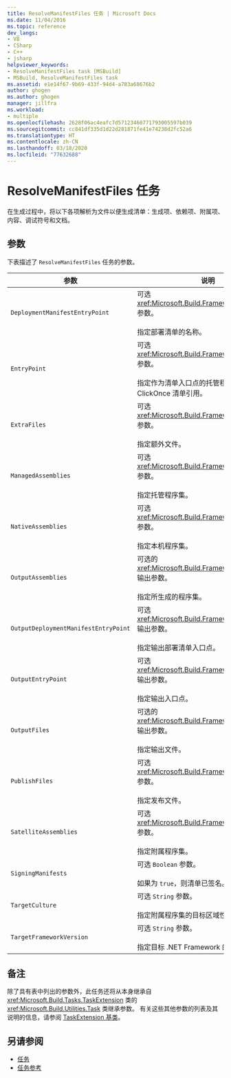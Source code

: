 ```yaml
---
title: ResolveManifestFiles 任务 | Microsoft Docs
ms.date: 11/04/2016
ms.topic: reference
dev_langs:
- VB
- CSharp
- C++
- jsharp
helpviewer_keywords:
- ResolveManifestFiles task [MSBuild]
- MSBuild, ResolveManifestFiles task
ms.assetid: e1e14f67-9b69-433f-94d4-a783a68676b2
author: ghogen
ms.author: ghogen
manager: jillfra
ms.workload:
- multiple
ms.openlocfilehash: 2628f06ac4eafc7d57123460771793005597b039
ms.sourcegitcommit: cc841df335d1d22d281871fe41e74238d2fc52a6
ms.translationtype: HT
ms.contentlocale: zh-CN
ms.lasthandoff: 03/18/2020
ms.locfileid: "77632688"
---
```

# <a name="resolvemanifestfiles-task"></a>ResolveManifestFiles 任务

在生成过程中，将以下各项解析为文件以便生成清单：生成项、依赖项、附属项、内容、调试符号和文档。

## <a name="parameters"></a>参数

 下表描述了 `ResolveManifestFiles` 任务的参数。

|参数|说明|
|---------------|-----------------|
|`DeploymentManifestEntryPoint`|可选 <xref:Microsoft.Build.Framework.ITaskItem> 参数。<br /><br /> 指定部署清单的名称。|
|`EntryPoint`|可选 <xref:Microsoft.Build.Framework.ITaskItem> 参数。<br /><br /> 指定作为清单入口点的托管程序集或 ClickOnce 清单引用。|
|`ExtraFiles`|可选 <xref:Microsoft.Build.Framework.ITaskItem>`[]` 参数。<br /><br /> 指定额外文件。|
|`ManagedAssemblies`|可选 <xref:Microsoft.Build.Framework.ITaskItem>`[]` 参数。<br /><br /> 指定托管程序集。|
|`NativeAssemblies`|可选 <xref:Microsoft.Build.Framework.ITaskItem>`[]` 参数。<br /><br /> 指定本机程序集。|
|`OutputAssemblies`|可选的 <xref:Microsoft.Build.Framework.ITaskItem>`[]` 输出参数。<br /><br /> 指定所生成的程序集。|
|`OutputDeploymentManifestEntryPoint`|可选 <xref:Microsoft.Build.Framework.ITaskItem> 输出参数。<br /><br /> 指定输出部署清单入口点。|
|`OutputEntryPoint`|可选 <xref:Microsoft.Build.Framework.ITaskItem> 输出参数。<br /><br /> 指定输出入口点。|
|`OutputFiles`|可选的 <xref:Microsoft.Build.Framework.ITaskItem>`[]` 输出参数。<br /><br /> 指定输出文件。|
|`PublishFiles`|可选 <xref:Microsoft.Build.Framework.ITaskItem>`[]` 参数。<br /><br /> 指定发布文件。|
|`SatelliteAssemblies`|可选 <xref:Microsoft.Build.Framework.ITaskItem>`[]` 参数。<br /><br /> 指定附属程序集。|
|`SigningManifests`|可选 `Boolean` 参数。<br /><br /> 如果为 `true`，则清单已签名。|
|`TargetCulture`|可选 `String` 参数。<br /><br /> 指定附属程序集的目标区域性。|
|`TargetFrameworkVersion`|可选 `String` 参数。<br /><br /> 指定目标 .NET Framework 的版本。|

## <a name="remarks"></a>备注

 除了具有表中列出的参数外，此任务还将从本身继承自 <xref:Microsoft.Build.Tasks.TaskExtension> 类的 <xref:Microsoft.Build.Utilities.Task> 类继承参数。 有关这些其他参数的列表及其说明的信息，请参阅 [TaskExtension 基类](../msbuild/taskextension-base-class.md)。

## <a name="see-also"></a>另请参阅

- [任务](../msbuild/msbuild-tasks.md)
- [任务参考](../msbuild/msbuild-task-reference.md)

